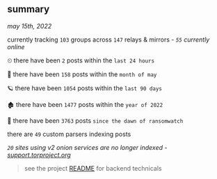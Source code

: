 
## summary
_may 15th, 2022_

currently tracking `103` groups across `147` relays & mirrors - _`55` currently online_

⏲ there have been `2` posts within the `last 24 hours`

🦈 there have been `158` posts within the `month of may`

🪐 there have been `1054` posts within the `last 90 days`

🏚 there have been `1477` posts within the `year of 2022`

🦕 there have been `3763` posts `since the dawn of ransomwatch`

there are `49` custom parsers indexing posts

_`20` sites using v2 onion services are no longer indexed - [support.torproject.org](https://support.torproject.org/onionservices/v2-deprecation/)_

> see the project [README](https://github.com/thetanz/ransomwatch#ransomwatch--) for backend technicals
